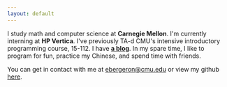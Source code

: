 ```yaml
---
layout: default
---
```


I study math and computer science at **Carnegie Mellon**. I'm currently interning at **HP Vertica**. I've previously TA-d CMU's intensive introductory programming course, 15-112. I have **[a blog](http://dfa.io)**. In my spare time, I like to program for fun, practice my Chinese, and spend time with friends.

You can get in contact with me at ebergeron@cmu.edu or view my github [here](http://github.com/evanbergeron).
